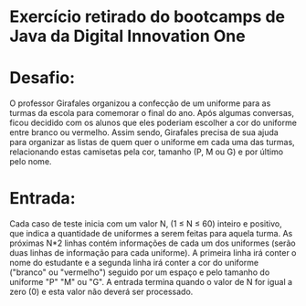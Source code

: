# Exercício retirado do bootcamps de Java da Digital Innovation One


# Desafio:
<p>
  O professor Girafales organizou a confecção  de um uniforme para as 
  turmas da escola para comemorar o final do ano. Após algumas conversas, 
  ficou decidido com os alunos que eles poderiam escolher a cor do 
  uniforme entre branco ou vermelho. Assim sendo, Girafales precisa de
  sua ajuda para organizar as listas de quem quer o uniforme em cada uma 
  das turmas, relacionando estas camisetas pela cor, tamanho (P, M ou G)
  e por último pelo nome.
  </p>
  
# Entrada:
<p>
  Cada caso de teste inicia com um valor N, (1 ≤ N ≤ 60) inteiro e positivo,
  que indica a quantidade de uniformes a serem feitas para aquela turma. 
  As próximas N*2 linhas contém informações de cada um dos uniformes (serão 
  duas linhas de informação para cada uniforme). A primeira linha irá conter
  o nome do estudante e a segunda linha irá conter a cor do uniforme 
  ("branco" ou "vermelho") seguido por um espaço e pelo tamanho do uniforme
  "P" "M" ou "G". A entrada termina quando o valor de N for igual a zero (0)
  e esta valor não deverá ser processado.
  </p>

